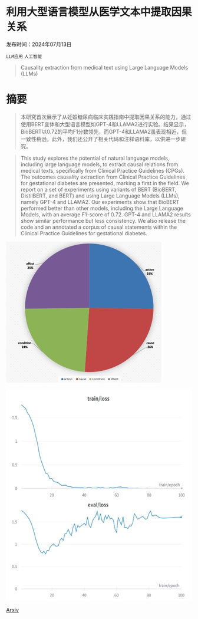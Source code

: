# 利用大型语言模型从医学文本中提取因果关系

发布时间：2024年07月13日

`LLM应用` `人工智能`

> Causality extraction from medical text using Large Language Models (LLMs)

# 摘要

> 本研究首次展示了从妊娠糖尿病临床实践指南中提取因果关系的能力，通过使用BERT变体和大型语言模型如GPT-4和LLAMA2进行实验。结果显示，BioBERT以0.72的平均F1分数领先，而GPT-4和LLAMA2虽表现相近，但一致性稍逊。此外，我们还公开了相关代码和注释语料库，以供进一步研究。

> This study explores the potential of natural language models, including large language models, to extract causal relations from medical texts, specifically from Clinical Practice Guidelines (CPGs). The outcomes causality extraction from Clinical Practice Guidelines for gestational diabetes are presented, marking a first in the field. We report on a set of experiments using variants of BERT (BioBERT, DistilBERT, and BERT) and using Large Language Models (LLMs), namely GPT-4 and LLAMA2. Our experiments show that BioBERT performed better than other models, including the Large Language Models, with an average F1-score of 0.72. GPT-4 and LLAMA2 results show similar performance but less consistency. We also release the code and an annotated a corpus of causal statements within the Clinical Practice Guidelines for gestational diabetes.

![利用大型语言模型从医学文本中提取因果关系](../../../paper_images/2407.10020/label_count.jpg)

![利用大型语言模型从医学文本中提取因果关系](../../../paper_images/2407.10020/BioBERT-combined.jpg)

[Arxiv](https://arxiv.org/abs/2407.10020)